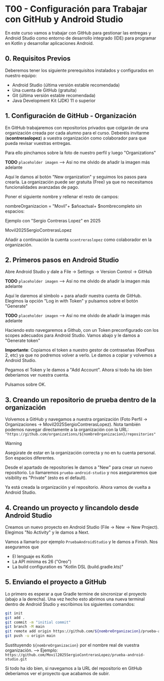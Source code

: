 # T00 - Configuración para Trabajar con GitHub y Android Studio

En este curso vamos a trabajar con GitHub para gestionar las entregas y Android Studio como entorno de desarrollo integrado (IDE) para programar en Kotlin y desarrollar aplicaciones Android.

## 0. Requisitos Previos

Deberemos tener los siguiente prerequisitos instalados y configurados en nuestro equipo:

- Android Studio (última versión estable recomendada)
- Una cuenta de GitHub (gratuita)
- Git (última versión estable recomendada)
- Java Development Kit (JDK) 11 o superior

## 1. Configuración de GitHub - Organización

En GitHub trabajaremos con repositorios privados que colgarán de una organización creada por cada alumno para el curso. Deberéis invitarme (**scontreraslopez**) a vuestra organización como colaborador para que pueda revisar vuestras entregas.

Para ello pinchamos sobre la foto de nuestro perfil y luego "Organizations"

**TODO** `placeholder imagen` --> Así no me olvido de añadir la imagen más adelante

Aquí le damos al botón "New organization" y seguimos los pasos para crearla. La organización puede ser gratuita (Free) ya que no necesitamos funcionalidades avanzadas de pago.

Poner el siguiente nombre y rellenar el resto de campos:

nombreOrganizacion = "Movil"+ $añoactual+ $nombrecompleto sin espacios:

Ejemplo con "Sergio Contreras Lopez" en 2025

Movil2025SergioContrerasLopez

Añadir a continuación la cuenta `scontreraslopez` como colaborador en la organización.

## 2. Primeros pasos en Android Studio

Abre Android Studio y dale a File -> Settings -> Version Control -> GitHub

**TODO** `placeholder imagen` --> Así no me olvido de añadir la imagen más adelante

Aquí le daremos al símbolo + para añadir nuestra cuenta de GitHub. Elegimos la opción "Log in with Token" y pulsamos sobre el botón "Generate"

**TODO** `placeholder imagen` --> Así no me olvido de añadir la imagen más adelante

Haciendo esto navegaremos a Github, con un Token preconfigurado con los scopes adecuados para Android Studio.
Vamos abajo y le damos a "Generate token"

**Importante**: Copiamos el token a nuestro gestor de contraseñas (KeePass 2, etc) ya que no podremos volver a verlo. Le damos a copiar y volvemos a Android Studio.

Pegamos el Token y le damos a "Add Account". Ahora si todo ha ido bien deberíamos ver nuestra cuenta.

Pulsamos sobre OK.

## 3. Creando un repositorio de prueba dentro de la organización

Volvemos a GitHub y navegamos a nuestra organización (Foto Perfil -> Organizaciones -> Movil2025SergioContrerasLopez). Nota también podemos navegar directamente a la organización con la URL: `"https://github.com/organizations/${nombreOrganizacion}/repositories"`

> [!WARNING]
> Asegúrate de estar en la organización correcta y no en tu cuenta personal. Son espacios diferentes.

Desde el apartado de repositories le damos a "New" para crear un nuevo repositorio. Lo llamaremos `prueba-android-studio` y nos aseguraremos que visibility es "Private" (esto es el default).

Ya está creada la organización y el repositorio. Ahora vamos de vuelta a Android Studio.

## 4. Creando un proyecto y lincandolo desde Android Studio

Creamos un nuevo proyecto en Android Studio (File -> New -> New Project). Elegimos "No Activity" y le damos a Next.

Vamos a llamarlo por ejemplo `PruebaAndroidStudio` y le damos a Finish. Nos aseguramos que

- El lenguaje es Kotlin
- La API mínima es 26 ("Oreo")
- La build configuration es "Kotlin DSL (build.gradle.kts)"

## 5. Enviando el proyecto a GitHub

Lo primero es esperar a que Gradle termine de sincronizar el proyecto (abajo a la derecha). Una vez hecho esto abrimos una nueva terminal dentro de Android Studio y escribimos los siguientes comandos:

```bash
git init
git add .
git commit -m "initial commit"
git branch -M main
git remote add origin https://github.com/${nombreOrganizacion}/prueba-android-studio.git
git push -u origin main
```

Sustituyendo `${nombreOrganizacion}` por el nombre real de vuestra organización. --> Ejemplo: `https://github.com/Movil2025SergioContrerasLopez/prueba-android-studio.git`

Si todo ha ido bien, si navegamos a la URL del repositorio en GitHub deberíamos ver el proyecto que acabamos de subir.

